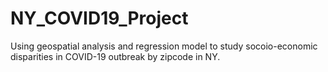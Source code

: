 # NY_COVID19_Project
Using geospatial analysis and regression model to study socoio-economic disparities in COVID-19 outbreak by zipcode in NY. 
